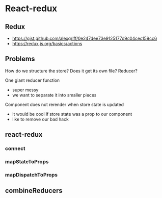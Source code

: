 # React-redux

## Redux

* https://gist.github.com/alexgriff/0e247dee73e9125177d9c04cec159cc6
* https://redux.js.org/basics/actions

## Problems

How do we structure the store? Does it get its own file? Reducer?

One giant reducer function
  - super messy
  - we want to separate it into smaller pieces

Component does not rerender when store state is updated
  - it would be cool if store state was a prop to our component
  - like to remove our bad hack

## react-redux

### connect

### mapStateToProps

### mapDispatchToProps

## combineReducers
